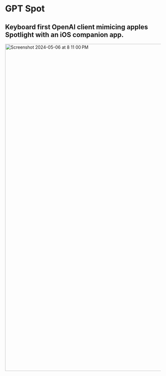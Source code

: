 # GPT Spot

## Keyboard first OpenAI client mimicing apples Spotlight with an iOS companion app.

<img width="1055" alt="Screenshot 2024-05-06 at 8 11 00 PM" src="https://github.com/marjan89/GPTSpot/assets/6172115/3a27ce1e-9ded-460b-bd70-32ce0346a486">
